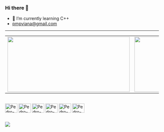 ### Hi there 👋

- 🌱 I’m currently learning C++
- pmpviana@gmail.com
---

 <table>
  <tr>
    
   <td>
  <a href="https://github.com/PedroVian9">
  <img height="180em" width="400" src="https://github-readme-stats.vercel.app/api?username=pedrovian9&show_icons=true&theme=dark&include_all_commits=true&count_private=true"/>
   </td>

   <td>
  <img height="180em" width="400" src="https://github-readme-stats.vercel.app/api/top-langs/?username=pedrovian9&layout=compact&langs_count=16&theme=dark"/>
   </td>
   
   </tr>
   </table>
   



    
<div style="display: inline_block"><br>


  
  <img align="center" alt="Pedro-++" height="30" width="40" src="https://cdn.jsdelivr.net/gh/devicons/devicon/icons/cplusplus/cplusplus-original.svg" /> 
  <img align="center" alt="Pedro-++" height="30" width="40" src="https://cdn.jsdelivr.net/gh/devicons/devicon/icons/csharp/csharp-original.svg" /> 
   <img align="center" alt="Pedro-++" height="30" width="40" src="https://cdn.jsdelivr.net/gh/devicons/devicon/icons/visualstudio/visualstudio-plain.svg"" />            
  <img align="center" alt="Pedro-++" height="30" width="40" src="https://cdn.jsdelivr.net/gh/devicons/devicon/icons/qt/qt-original.svg" /> 
  <img align="center" alt="Pedro-++" height="30" width="40" src="https://cdn.jsdelivr.net/gh/devicons/devicon/icons/linux/linux-original.svg" /> 
  <img align="center" alt="Pedro-++" height="30" width="40" src="https://cdn.jsdelivr.net/gh/devicons/devicon/icons/windows8/windows8-original.svg" /> 
</div>
  
  ##
 
<div> 
  
  <a href="https://www.linkedin.com/in/pedro-viana-b359a2263" target="_blank"><img src="https://img.shields.io/badge/-LinkedIn-%230077B5?style=for-the-badge&logo=linkedin&logoColor=white" target="_blank"></a> 

 
</div>
